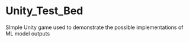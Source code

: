 # Unity_Test_Bed
 SImple Unity game used to demonstrate the possible implementations of ML model outputs
